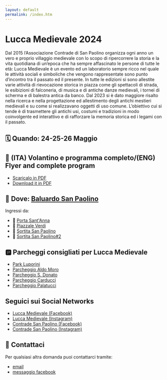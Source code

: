 ```yaml
---
layout: default
permalink: /index.htm
---
```

# Lucca Medievale 2024

Dal 2015 l’Associazione Contrade di San Paolino organizza ogni anno un vero e proprio villaggio medievale con lo scopo di ripercorrere la storia e la vita quotidiana di un’epoca che ha sempre affascinato le persone di tutte le età: Lucca Medievale è un evento ed un laboratorio sempre ricco nel quale le attività sociali e simboliche che vengono rappresentate sono punto d’incontro tra il passato ed il presente. In tutte le edizioni si sono allestite varie attività di rievocazione storica in piazza come gli spettacoli di strada, le esibizioni di falconeria, di musica e di antiche danze medievali, i tornei di scherma e di balestra antica da banco. Dal 2023 si è dato maggiore risalto nella ricerca e nella progettazione ed allestimento degli antichi mestieri medievali e su come si realizzavano oggetti di uso comune. L’obiettivo cui si tende è di trasmettere gli antichi usi, costumi e tradizioni in modo coinvolgente ed interattivo e di rafforzare la memoria storica ed i legami con il passato.

## 🗓️ Quando: **24-25-26 Maggio**

## 📜 (**ITA**) Volantino e programma completo/(**ENG**) Flyer and complete program

* [Scaricalo in PDF](https://drive.google.com/file/d/1NtAmbA9Yzk9jBJholWHssdJO72FcJSxD/view?usp=sharing)
* [Download it in PDF](https://drive.google.com/file/d/1b5jr_avxlFPq7O6bTa-QNbW3VKGNdusT/view?usp=sharing)

## 🧭️ Dove: [**Baluardo San Paolino**](https://maps.app.goo.gl/UVu3qwxAdJ3uoZr37)

Ingressi da:

* 🚗 [Porta Sant'Anna](https://maps.app.goo.gl/gMECkDkyvaU3p2Uv6)
* 🚗 [Piazzale Verdi](https://maps.app.goo.gl/cKN4k8NMrshd3NKW8)
* 🚶 [Sortita San Paolino](https://maps.app.goo.gl/NXDXDiir4wZLbpdz9)
* 🚶 [Sortita San Paolino#2](https://maps.app.goo.gl/Tf6WBoBmj7a7bJ6J8)

## 🅿️ Parcheggi consigliati per Lucca Medievale

* [Park Luporini](https://maps.app.goo.gl/Y3PmDFMk6yme4NFt6)
* [Parcheggio Aldo Moro](https://maps.app.goo.gl/ENJntkJHrtV33wbN9)
* [Parcheggio S. Donato](https://maps.app.goo.gl/XUan5BYvM5qEhL6B8)
* [Parcheggio Carducci](https://maps.app.goo.gl/KokdSqArV8RPE1oD7)
* [Parcheggio Palatucci](https://maps.app.goo.gl/CFDzdLJZJJLVRXVB6)

## Seguici sui Social Networks

* [Lucca Medievale (Facebook)](https://www.facebook.com/luccamedievale/)
* [Lucca Medievale (Instagram)](https://www.instagram.com/luccamedievale/)
* [Contrade San Paolino (Facebook)](https://www.facebook.com/consanpaolino)
* [Contrade San Paolino (Instagram)](https://www.instagram.com/consanpaolino/)

## 📯 Contattaci

Per qualsiasi altra domanda puoi contattarci tramite:

* [email](mailto:luccamedievale@consanpaolino.org)
* [messaggio facebook](https://www.facebook.com/luccamedievale/)
